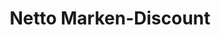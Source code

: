 ---
title: "Netto Marken-Discount"
url: /duisburg/netto-marken-discount-eschenstrasse/
shop: Supermarkt
---